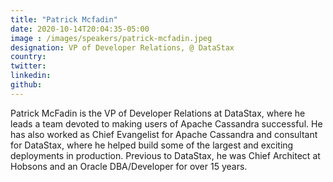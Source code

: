 ```yaml
---
title: "Patrick Mcfadin"
date: 2020-10-14T20:04:35-05:00
image : /images/speakers/patrick-mcfadin.jpeg
designation: VP of Developer Relations, @ DataStax
country: 
twitter: 
linkedin: 
github: 
---
```


	
Patrick McFadin is the VP of Developer Relations at DataStax, where he leads a team devoted to making users of Apache Cassandra successful. He has also worked as Chief Evangelist for Apache Cassandra and consultant for DataStax, where he helped build some of the largest and exciting deployments in production. Previous to DataStax, he was Chief Architect at Hobsons and an Oracle DBA/Developer for over 15 years.

